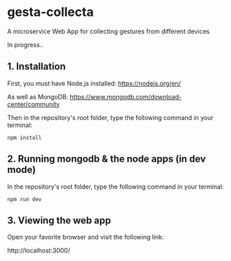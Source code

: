 # gesta-collecta
A microservice Web App for collecting gestures from different devices

In progress..

## 1. Installation
First, you must have Node.js installed: https://nodejs.org/en/  

As well as MongoDB: https://www.mongodb.com/download-center/community

Then in the repository's root folder, type the following command in your terminal:

    npm install

## 2. Running mongodb & the node apps (in dev mode)
In the repository's root folder, type the following command in your terminal:

    npm run dev

## 3. Viewing the web app
Open your favorite browser and visit the following link: 

http://localhost:3000/



